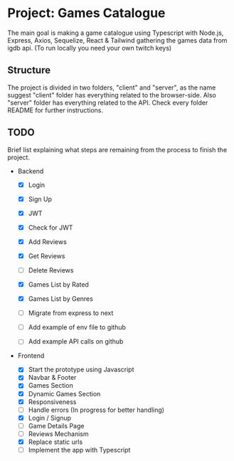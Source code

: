 # Project: Games Catalogue

The main goal is making a game catalogue using Typescript with Node.js, Express, Axios, Sequelize, React & Tailwind gathering the games data from igdb api. (To run locally you need your own twitch keys)

## Structure

The project is divided in two folders, "client" and "server", as the name suggest "client" folder has everything related to the browser-side. Also "server" folder has everything related to the API. Check every folder README for further instructions.

## TODO

Brief list explaining what steps are remaining from the process to finish the project.

- Backend

	- [x] Login
	- [X] Sign Up
	- [X] JWT 
	- [X] Check for JWT
	- [X] Add Reviews
	- [X] Get Reviews
	- [ ] Delete Reviews
	- [X] Games List by Rated
	- [X] Games List by Genres
	- [ ] Migrate from express to next
	- [ ] Add example of env file to github
	- [ ] Add example API calls on github


- Frontend

	- [X] Start the prototype using Javascript
	- [X] Navbar & Footer
	- [X] Games Section
	- [X] Dynamic Games Section
	- [X] Responsiveness
	- [ ] Handle errors (In progress for better handling)
	- [X] Login / Signup
	- [ ] Game Details Page
	- [ ] Reviews Mechanism
	- [X] Replace static urls
	- [ ] Implement the app with Typescript
